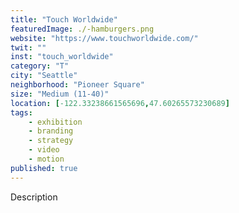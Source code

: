 ```yaml
---
title: "Touch Worldwide"
featuredImage: ./-hamburgers.png
website: "https://www.touchworldwide.com/"
twit: ""
inst: "touch_worldwide"
category: "T"
city: "Seattle"
neighborhood: "Pioneer Square"
size: "Medium (11-40)"
location: [-122.33238661565696,47.60265573230689]
tags:
    - exhibition
    - branding
    - strategy
    - video
    - motion
published: true
---
```


Description
